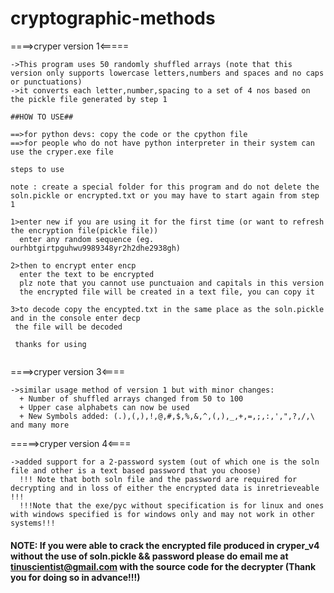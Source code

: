 # cryptographic-methods
====>cryper version 1<=====
~~~~~~~~~~~~~~~~~~~~~~~~~~~~~~~~~~~~~~~~~~~~~~~~~~~~~~~~~~~~~~~~~~~~~~~~~~~~~~~~~~~~~~~~~~~~~~~~~~~~~~~~~~~~~~~~~~~~~~~~~~~~~~~~~~~~~~~~~~~~~~~~~~~~~~~~~~~~~~~~~~~~~~~~
->This program uses 50 randomly shuffled arrays (note that this version only supports lowercase letters,numbers and spaces and no caps or punctuations)
->it converts each letter,number,spacing to a set of 4 nos based on the pickle file generated by step 1
~~~~~~~~~~~~~~~~~~~~~~~~~~~~~~~~~~~~~~~~~~~~~~~~~~~~~~~~~~~~~~~~~~~~~~~~~~~~~~~~~~~~~~~~~~~~~~~~~~~~~~~~~~~~~~~~~~~~~~~~~~~~~~~~~~~~~~~~~~~~~~~~~~~~~~~~~~~~~~~~~~~~~~~~
~~~~~~~~~~~~~~~~~~~~~~~~~~~~~~~~~~~~~~~~~~~~~~~~~~~~~~~~~~~~~~~~~~~~~~~~~~~~~~~~~~~~~~~~~~~~~~~~~~~~~~~~~~~~~~~~~~~~~~~~~~~~~~~~~~~~~~~~~~~~~~~~~~~~~~~~~~~~~~~~~~~~~~~~
##HOW TO USE##

==>for python devs: copy the code or the cpython file
==>for people who do not have python interpreter in their system can use the cryper.exe file

steps to use 

note : create a special folder for this program and do not delete the soln.pickle or encrypted.txt or you may have to start again from step 1

1>enter new if you are using it for the first time (or want to refresh the encryption file(pickle file))
  enter any random sequence (eg. ourhbtgirtpguhwu9989348yr2h2dhe2938gh)

2>then to encrypt enter encp
  enter the text to be encrypted
  plz note that you cannot use punctuaion and capitals in this version
  the encrypted file will be created in a text file, you can copy it

3>to decode copy the encypted.txt in the same place as the soln.pickle and in the console enter decp
 the file will be decoded
 
 thanks for using


~~~~~~~~~~~~~~~~~~~~~~~~~~~~~~~~~~~~~~~~~~~~~~~~~~~~~~~~~~~~~~~~~~~~~~~~~~~~~~~~~~~~~~~~~~~~~~~~~~~~~~~~~~~~~~~~~~~~~~~~~~~~~~~~~~~~~~~~~~~~~~~~~~~~~~~~~~~~~~~~~~~~~~~~~
====>cryper version 3<====
~~~~~~~~~~~~~~~~~~~~~~~~~~~~~~~~~~~~~~~~~~~~~~~~~~~~~~~~~~~~~~~~~~~~~~~~~~~~~~~~~~~~~~~~~~~~~~~~~~~~~~~~~~~~~~~~~~~~~~~~~~~~~~~~~~~~~~~~~~~~~~~~~~~~~~~~~~~~~~~~~~~~~~~~~
->similar usage method of version 1 but with minor changes:
  + Number of shuffled arrays changed from 50 to 100
  + Upper case alphabets can now be used
  + New Symbols added: (.),(,),!,@,#,$,%,&,^,(,),_,+,=,;,:,',",?,/,\ and many more
~~~~~~~~~~~~~~~~~~~~~~~~~~~~~~~~~~~~~~~~~~~~~~~~~~~~~~~~~~~~~~~~~~~~~~~~~~~~~~~~~~~~~~~~~~~~~~~~~~~~~~~~~~~~~~~~~~~~~~~~~~~~~~~~~~~~~~~~~~~~~~~~~~~~~~~~~~~~~~~~~~~~~~~~~
=====>cryper version 4<====
~~~~~~~~~~~~~~~~~~~~~~~~~~~~~~~~~~~~~~~~~~~~~~~~~~~~~~~~~~~~~~~~~~~~~~~~~~~~~~~~~~~~~~~~~~~~~~~~~~~~~~~~~~~~~~~~~~~~~~~~~~~~~~~~~~~~~~~~~~~~~~~~~~~~~~~~~~~~~~~~~~~~~~~~~
->added support for a 2-password system (out of which one is the soln file and other is a text based password that you choose)
  !!! Note that both soln file and the password are required for decrypting and in loss of either the encrypted data is inretrieveable !!!
  !!!Note that the exe/pyc without specification is for linux and ones with windows specified is for windows only and may not work in other systems!!! 
 ~~~~~~~~~~~~~~~~~~~~~~~~~~~~~~~~~~~~~~~~~~~~~~~~~~~~~~~~~~~~~~~~~~~~~~~~~~~~~~~~~~~~~~~~~~~~~~~~~~~~~~~~~~~~~~~~~~~~~~~~~~~~~~~~~~~~~~~~~~~~~~~~~~~~~~~~~~~~~~~~~~~~~~~~~
#### NOTE: If you were able to crack the encrypted file produced in cryper_v4 without the use of soln.pickle && password please do email me at <a>tinuscientist@gmail.com</a> with the source code for the decrypter (Thank you for doing so in advance!!!)
